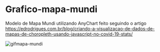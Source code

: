 # Grafico-mapa-mundi
Modelo de Mapa Mundi utilizando AnyChart feito seguindo o artigo https://edrodrigues.com.br/blog/criando-a-visualizacao-de-dados-de-mapas-de-choropleth-usando-javascript-no-covid-19-stats/

![gifmapa-mundi](https://user-images.githubusercontent.com/54823595/116162161-9bf48f80-a6cb-11eb-9d41-ab41cfc297fc.gif)



